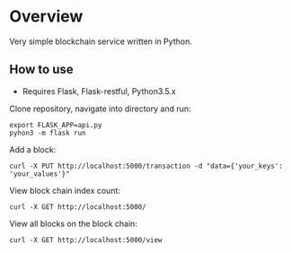 # Overview

Very simple blockchain service written in Python.

## How to use

* Requires Flask, Flask-restful, Python3.5.x

Clone repository, navigate into directory and run:

```
export FLASK_APP=api.py
pyhon3 -m flask run
```

Add a block:
```
curl -X PUT http://localhost:5000/transaction -d "data={'your_keys': 'your_values'}"
```

View block chain index count:
```
curl -X GET http://localhost:5000/
```

View all blocks on the block chain:
```
curl -X GET http://localhost:5000/view
```
